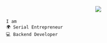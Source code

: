 <h1 align="center">
	<a href="https://git.io/typing-svg">
		<img src="https://readme-typing-svg.herokuapp.com?font=Fira+Code&duration=2000&pause=3000&center=true&vCenter=true&lines=Welcome+to+eally's+Github+Page+%F0%9F%91%B9">
	</a>
</h1>

	I am
	🌍 Serial Entrepreneur
	💻 Backend Developer

